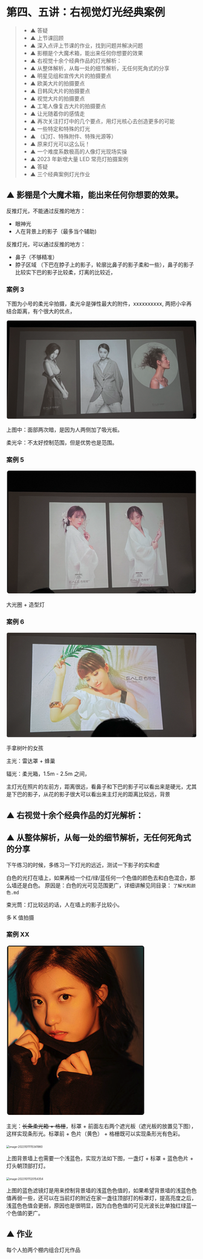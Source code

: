# 第四、五讲：右视觉灯光经典案例

> - ▲ 答疑
> - ▲ 上节课回顾
> - ▲ 深入点评上节课的作业，找到问题并解决问题
> - ▲ 影棚是个大魔术箱，能出来任何你想要的效果
> - ▲ 右视觉十余个经典作品的灯光解析：
> - ▲ 从整体解析，从每一处的细节解析，无任何死角式的分享
> - ▲ 明星见组和宣传大片的拍摄要点
> - ▲ 欧美大片的拍摄要点
> - ▲ 日韩风大片的拍摄要点
> - ▲ 视觉大片的拍摄要点
> - ▲ 工笔人像复古大片的拍摄要点
> - ▲ 让光随着你的感情走
> - ▲ 再次关注打灯中的几个要点，用灯光核心去创造更多的可能
> - ▲ 一些特定和特殊的灯光
> - ▲ （幻灯、特殊附件、特殊光源等）
> - ▲ 原来灯光可以这么玩！
> - ▲ 一个难度系数极高的人像灯光现场实操
> - ▲ 2023 年新增大量 LED 常亮灯拍摄案例
> - ▲ 答疑
> - ▲ 三个经典案例灯光作业


## ▲ 影棚是个大魔术箱，能出来任何你想要的效果。

反推灯光，不能通过反推的地方：
- 眼神光
- 人在背景上的影子（最多当个辅助)

反推灯光，可以通过反推的地方：
- 鼻子（不够精准）
- 脖子区域 （下巴在脖子上的影子，轮廓比鼻子的影子柔和一些），鼻子的影子比较实下巴的影子比较柔，灯离的比较近，


### 案例 3 
下图为小号的柔光伞拍摄，柔光伞是弹性最大的附件，xxxxxxxxxx, 两把小伞再结合距离，有个很大的优点，

![image-20231011100344416](readme.assets/image-20231011100344416.png)

上图中：面部两次暗，是因为人两侧加了吸光板。

柔光伞：不太好控制范围，但是优势也是范围。

### 案例 5

![image-20231011101100453](readme.assets/image-20231011101100453.png)

大光圈 + 造型灯



### 案例 6

![image-20231011120420367](readme.assets/image-20231011120420367.png)

手拿树叶的女孩

主光：雷达罩 + 蜂巢

辐光：柔光箱，1.5m - 2.5m 之间，

主灯光在照片的左前方，距离很远，看鼻子和下巴的影子可以看出来是硬光，尤其是下巴的影子，从花的影子很大可以看出来主灯光的距离比较远，背景



## ▲ 右视觉十余个经典作品的灯光解析：


## ▲ 从整体解析，从每一处的细节解析，无任何死角式的分享



下午练习的时候，多练习一下灯光的远近，测试一下影子的实和虚


白色的光打在墙上，如果再给一个红/绿/蓝任何一个色值的颜色去和白色混合，那么墙还是白色。 原因是：白色的光可见范围更广，详细讲解见同目录： `了解光和颜色.md`



束光筒：灯比较远的话，人在墙上的影子比较小。

多 K 值拍摄



### 案例 XX

<img src="readme.assets/iShot_2023-10-11_12.11.46.png" alt="iShot_2023-10-11_12.11.46" style="zoom:50%;" />

主光：~~长条柔光箱 + 格栅~~，标罩 + 前面左右两个遮光板（遮光板的放置见下图），这样实现条形光。标罩前 + 色片（黄色） + 格栅既可以实现条形光有色彩。

<img src="readme.assets/image-20231011115341980.png" alt="image-20231011115341980" style="zoom:50%;" />

上图背景墙上也需要一个浅蓝色，实现方法如下图，一盏灯 + 标罩 + 蓝色色片 + 灯头朝顶部打灯。

<img src="readme.assets/image-20231011120154354.png" alt="image-20231011120154354" style="zoom: 50%;" />

上图的蓝色滤镜灯是用来控制背景墙的浅蓝色色值的，如果希望背景墙的浅蓝色色值再弱一些，还可以在当前灯的附近在家一盏往顶部打的标罩灯，提高亮度之后，浅蓝色色值会更弱，原因也是很明显，因为白色色值的可见光波长比单独红绿蓝一个色值的更广。



## ▲ 作业

每个人拍两个棚内组合灯光作品

